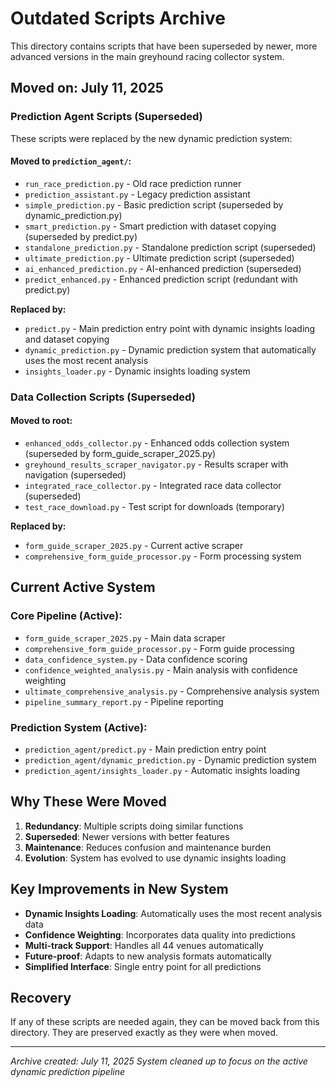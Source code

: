 # Outdated Scripts Archive

This directory contains scripts that have been superseded by newer, more advanced versions in the main greyhound racing collector system.

## Moved on: July 11, 2025

### Prediction Agent Scripts (Superseded)

These scripts were replaced by the new dynamic prediction system:

#### **Moved to `prediction_agent/`:**
- `run_race_prediction.py` - Old race prediction runner
- `prediction_assistant.py` - Legacy prediction assistant
- `simple_prediction.py` - Basic prediction script (superseded by dynamic_prediction.py)
- `smart_prediction.py` - Smart prediction with dataset copying (superseded by predict.py)
- `standalone_prediction.py` - Standalone prediction script (superseded)
- `ultimate_prediction.py` - Ultimate prediction script (superseded)
- `ai_enhanced_prediction.py` - AI-enhanced prediction (superseded)
- `predict_enhanced.py` - Enhanced prediction script (redundant with predict.py)

**Replaced by:**
- `predict.py` - Main prediction entry point with dynamic insights loading and dataset copying
- `dynamic_prediction.py` - Dynamic prediction system that automatically uses the most recent analysis
- `insights_loader.py` - Dynamic insights loading system

### Data Collection Scripts (Superseded)

#### **Moved to root:**
- `enhanced_odds_collector.py` - Enhanced odds collection system (superseded by form_guide_scraper_2025.py)
- `greyhound_results_scraper_navigator.py` - Results scraper with navigation (superseded)
- `integrated_race_collector.py` - Integrated race data collector (superseded)
- `test_race_download.py` - Test script for downloads (temporary)

**Replaced by:**
- `form_guide_scraper_2025.py` - Current active scraper
- `comprehensive_form_guide_processor.py` - Form processing system

## Current Active System

### **Core Pipeline (Active):**
- `form_guide_scraper_2025.py` - Main data scraper
- `comprehensive_form_guide_processor.py` - Form guide processing
- `data_confidence_system.py` - Data confidence scoring
- `confidence_weighted_analysis.py` - Main analysis with confidence weighting
- `ultimate_comprehensive_analysis.py` - Comprehensive analysis system
- `pipeline_summary_report.py` - Pipeline reporting

### **Prediction System (Active):**
- `prediction_agent/predict.py` - Main prediction entry point
- `prediction_agent/dynamic_prediction.py` - Dynamic prediction system
- `prediction_agent/insights_loader.py` - Automatic insights loading

## Why These Were Moved

1. **Redundancy**: Multiple scripts doing similar functions
2. **Superseded**: Newer versions with better features
3. **Maintenance**: Reduces confusion and maintenance burden
4. **Evolution**: System has evolved to use dynamic insights loading

## Key Improvements in New System

- **Dynamic Insights Loading**: Automatically uses the most recent analysis data
- **Confidence Weighting**: Incorporates data quality into predictions
- **Multi-track Support**: Handles all 44 venues automatically
- **Future-proof**: Adapts to new analysis formats automatically
- **Simplified Interface**: Single entry point for all predictions

## Recovery

If any of these scripts are needed again, they can be moved back from this directory. They are preserved exactly as they were when moved.

---

*Archive created: July 11, 2025*
*System cleaned up to focus on the active dynamic prediction pipeline*
